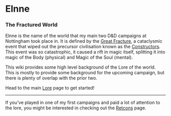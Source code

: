
# Elnne
### The Fractured World
Elnne is the name of the world that my main two D&D campaigns at Nottingham took place in. It is defined by the [Great Fracture](Lore/Great%20Fracture.md), a cataclysmic event that wiped out the precursor civilisation known as the [Constructors](Lore/Constructors.md). This event was so catastrophic, it caused a rift in magic itself, splitting it into magic of the Body (physical) and Magic of the Soul (mental).

This wiki provides some high level background of the Lore of the world. This is mostly to provide some background for the upcoming campaign, but there is plenty of overlap with the prior two.

Head to the main [Lore](Lore.md) page to get started!

---

If you've played in one of my first campaigns and paid a lot of attention to the lore, you might be interested in checking out the [Retcons](Retcons.md) page.